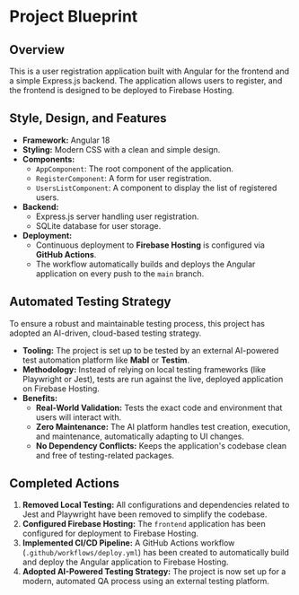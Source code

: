 # Project Blueprint

## Overview

This is a user registration application built with Angular for the frontend and a simple Express.js backend. The application allows users to register, and the frontend is designed to be deployed to Firebase Hosting.

## Style, Design, and Features

*   **Framework:** Angular 18
*   **Styling:** Modern CSS with a clean and simple design.
*   **Components:**
    *   `AppComponent`: The root component of the application.
    *   `RegisterComponent`: A form for user registration.
    *   `UsersListComponent`: A component to display the list of registered users.
*   **Backend:**
    *   Express.js server handling user registration.
    *   SQLite database for user storage.
*   **Deployment:**
    *   Continuous deployment to **Firebase Hosting** is configured via **GitHub Actions**.
    *   The workflow automatically builds and deploys the Angular application on every push to the `main` branch.

## Automated Testing Strategy

To ensure a robust and maintainable testing process, this project has adopted an AI-driven, cloud-based testing strategy.

*   **Tooling:** The project is set up to be tested by an external AI-powered test automation platform like **Mabl** or **Testim**.
*   **Methodology:** Instead of relying on local testing frameworks (like Playwright or Jest), tests are run against the live, deployed application on Firebase Hosting.
*   **Benefits:**
    *   **Real-World Validation:** Tests the exact code and environment that users will interact with.
    *   **Zero Maintenance:** The AI platform handles test creation, execution, and maintenance, automatically adapting to UI changes.
    *   **No Dependency Conflicts:** Keeps the application's codebase clean and free of testing-related packages.

## Completed Actions

1.  **Removed Local Testing:** All configurations and dependencies related to Jest and Playwright have been removed to simplify the codebase.
2.  **Configured Firebase Hosting:** The `frontend` application has been configured for deployment to Firebase Hosting.
3.  **Implemented CI/CD Pipeline:** A GitHub Actions workflow (`.github/workflows/deploy.yml`) has been created to automatically build and deploy the Angular application to Firebase Hosting.
4.  **Adopted AI-Powered Testing Strategy:** The project is now set up for a modern, automated QA process using an external testing platform.
